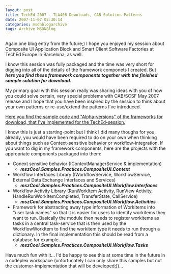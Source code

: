 ```yaml
---
layout: post
title: TechEd 2007 - TLA406 Downloads, CAB Solution Patterns
date: 2007-11-07 02:30:14
categories: msdnblogarchive
tags: Archive MSDNBlog
---
```


Again one blog entry from the future;) I hope you enjoyed my session about Composite UI Application Block and Smart Client Software Factories at TechEd Europe in Barcelona, as well. 

 I know this session was fully packaged and the time was very short for digging into all of the details of the framework componets I created. But ***here you find these framework components together with the finished sample solution for download.***

 My primary goal with this session really was sharing ideas with you of how you could solve certain, very special problems with CAB/SCSF May 2007 release and I hope that you have been inspired by the session to think about your own patterns or re-use/extend the patterns I've introduced.

 [Here you find the sample code and "Alpha-versions" of the frameworks for download, that I've implemented for the TechEd-session.](http://mszcool.members.winisp.net/Demos/112007_TechEdDevelopers/TLA406_Demo.zip)

 I know this is just a starting-point but I think I did many thoughs for you, already, you would have been required to do on your own when thinking about things such as Context-sensitive behavior or workflow-integration. If you want to dig in my framework components, here are the projects with the appropriate components packaged into them:

 * Conext sensitive behavior (IContextManagerService & implementation)
	+ ***mszCool.Samples.Practices.CompositeUI.Context***
* Workflow Interfaces Library (IWorkflowService, WorkflowService, External Data Exchange Interfaces and Services)
	+ ***mszCool.Samples.Practices.CompositeUI.Workflow.Interfaces***
* Workflow Activity Library (RunWorkItem Activity, RunView Activity, HandleRunWorkItemCompleted, TransferState, CallService)
	+ ***mszCool.Samples.Practices.CompositeUI.Workflow.Activities***
* Framework for abstracting away type information of WorkItems into "user task names" so that it is easier for users to identify workitems they want to run. Basically the module then needs to register workitems as tasks in a central task-service that is then used by the WorkflowWorkItem to find the workitem type it needs to run through a dictionary. In the final implementation this should be read from a database for example...
	+ ***mszCool.Samples.Practices.CompositeUI.Workflow.Tasks***

 Have much fun with it... I'd be happy to see this at some time in the future in a codeplex workspace (unfortunately I can only share this samples but not the customer-implementation that will be developed;))...


